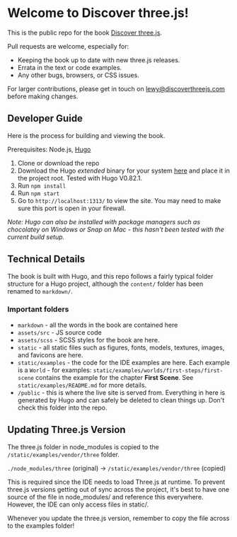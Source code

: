 # Welcome to Discover three.js!

This is the public repo for the book [Discover three.js](https://discoverthreejs.com/).

Pull requests are welcome, especially for:

* Keeping the book up to date with new three.js releases.
* Errata in the text or code examples.
* Any other bugs, browsers, or CSS issues.

For larger contributions, please get in touch on lewy@discoverthreejs.com before making changes.

## Developer Guide

Here is the process for building and viewing the book.

Prerequisites: Node.js, [Hugo](https://github.com/gohugoio/hugo)

1. Clone or download the repo
2. Download the Hugo _extended_ binary for your system [here](https://github.com/gohugoio/hugo/releases) and place it in the project root. Tested with Hugo V0.82.1.
2. Run `npm install`
4. Run `npm start`
5. Go to `http://localhost:1313/` to view the site. You may need to make sure this port is open in your firewall.

_Note: Hugo can also be installed with package managers such as chocolatey on Windows or Snap on Mac - this hasn't been tested with the current build setup._

## Technical Details

The book is built with Hugo, and this repo follows a fairly typical folder structure for a Hugo project, although the `content/` folder has been renamed to `markdown/`.

### Important folders

* `markdown` - all the words in the book are contained here
* `assets/src` - JS source code
* `assets/scss` - SCSS styles for the book are here.
* `static` - all static files such as figures, fonts, models, textures, images, and favicons are here.
* `static/examples` - the code for the IDE examples are here. Each example is a `World` - for examples: `static/examples/worlds/first-steps/first-scene` contains the example for the chapter **First Scene**. See `static/examples/README.md` for more details.
* `/public` - this is where the live site is served from. Everything in here is generated by Hugo and can safely be deleted to clean things up. Don't check this folder into the repo.

## Updating Three.js Version

The three.js folder in node_modules is copied to the `/static/examples/vendor/three` folder.

`./node_modules/three` (original) -> `/static/examples/vendor/three` (copied)

This is required since the IDE needs to load Three.js at runtime. To prevent three.js versions getting out of sync across the project, it's best to have one source of the file in node_modules/ and reference this everywhere. However, the IDE can only access files in static/.

Whenever you update the three.js version, remember to copy the file across to the examples folder!